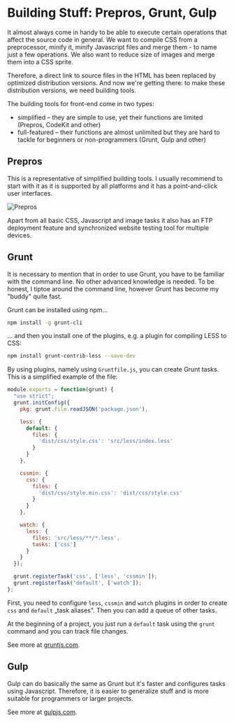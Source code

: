 Building Stuff: Prepros, Grunt, Gulp
====================================

It almost always come in handy to be able to execute certain operations that
affect the source code in general. We want to compile CSS from a preprocessor,
minify it, minify Javascript files and merge them - to name just a few
operations. We also want to reduce size of images and merge them into a CSS
sprite.

Therefore, a direct link to source files in the HTML has been replaced by
optimized distribution versions. And now we're getting there: to make these
distribution versions, we need building tools.

The building tools for front-end come in two types:

-   simplified – they are simple to use, yet their functions are limited
    (Prepros, CodeKit and other)
-   full-featured – their functions are almost unlimited but they are hard to
    tackle for beginners or non-programmers (Grunt, Gulp and other)

Prepros
-------

This is a representative of simplified building tools. I usually recommend to
start with it as it is supported by all platforms and it has a point-and-click
user interfaces.

![Prepros](images/prepros.jpg)

Apart from all basic CSS, Javascript and image tasks it also has an FTP
deployment feature and synchronized website testing tool for multiple devices.

Grunt
-----

It is necessary to mention that in order to use Grunt, you have to be familiar
with the command line. No other advanced knowledge is needed. To be honest, I
tiptoe around the command line, however Grunt has become my "buddy" quite fast.

Grunt can be installed using npm…

```bash
npm install -g grunt-cli
```

… and then you install one of the plugins, e.g. a plugin for compiling LESS to
CSS:

```bash
npm install grunt-contrib-less --save-dev
```

By using plugins, namely using `Gruntfile.js`, you can create Grunt tasks. This
is a simplified example of the file:

```javascript
module.exports = function(grunt) {
  "use strict";
  grunt.initConfig({
    pkg: grunt.file.readJSON('package.json'),

    less: {
      default: {
        files: {
          'dist/css/style.css': 'src/less/index.less'
        }
      }
    },

    cssmin: {
      css: {
        files: {
          'dist/css/style.min.css': 'dist/css/style.css'
        }
      }
    },

    watch: {
      less: {
        files: 'src/less/**/*.less',
        tasks: ['css']
      }
    }
  });

  grunt.registerTask('css', ['less', 'cssmin']);
  grunt.registerTask('default', ['watch']);
};
```

First, you need to configure `less`, `cssmin` and `watch` plugins in order to
create `css` and `default` „task aliases". Then you can add a queue of other
tasks.

At the beginning of a project, you just run a `default` task using the `grunt`
command and you can track file changes.

See more at [gruntjs.com](http://gruntjs.com/).

Gulp
----

Gulp can do basically the same as Grunt but it's faster and configures tasks
using Javascript. Therefore, it is easier to generalize stuff and is more
suitable for programmers or larger projects.

See more at [gulpjs.com](http://gulpjs.com/).
